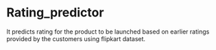 # Rating_predictor
 It predicts rating for the product to be launched based on earlier ratings provided by the customers using flipkart dataset.

